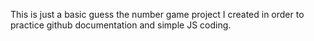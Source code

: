 This is just a basic guess the number game project I created in order to practice github documentation and simple JS coding.
